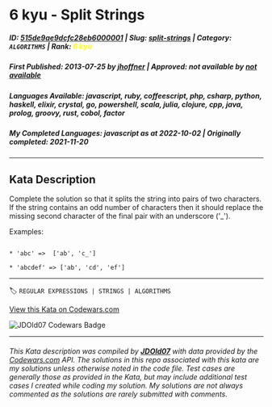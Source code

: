 # 6 kyu - Split Strings

##### **ID**: [515de9ae9dcfc28eb6000001](https://www.codewars.com/kata/515de9ae9dcfc28eb6000001) | **Slug**: [split-strings](https://www.codewars.com/kata/515de9ae9dcfc28eb6000001) | **Category**: `ALGORITHMS` | **Rank**: <span style="color:yellow">6 kyu</span>

##### **First Published**: 2013-07-25 ***by*** [jhoffner](https://www.codewars.com/users/jhoffner) | **Approved**: *not available* ***by*** [*not available*](*https://www.codewars.com*)

##### **Languages Available**: javascript, ruby, coffeescript, php, csharp, python, haskell, elixir, crystal, go, powershell, scala, julia, clojure, cpp, java, prolog, groovy, rust, cobol, factor

##### **My Completed Languages**: javascript ***as at*** 2022-10-02 | **Originally completed**: 2021-11-20

---

## Kata Description


Complete the solution so that it splits the string into pairs of two characters.  If the string contains an odd number of characters then it should replace the missing second character of the final pair with an underscore ('_').



Examples:

```

* 'abc' =>  ['ab', 'c_']

* 'abcdef' => ['ab', 'cd', 'ef']

```



---


🏷 `REGULAR EXPRESSIONS | STRINGS | ALGORITHMS`


[View this Kata on Codewars.com](https://www.codewars.com/kata/515de9ae9dcfc28eb6000001)

![](https://www.codewars.com/users/jdold07/badges/large "JDOld07 Codewars Badge")

---

###### *This Kata description was compiled by [**JDOld07**](https://tpstech.dev) with data provided by the [Codewars.com](https://www.codewars.com) API.  The solutions in this repo associated with this kata are my solutions unless otherwise noted in the code file.  Test cases are generally those as provided in the Kata, but may include additional test cases I created while coding my solution.  My solutions are not always commented as the solutions are rarely submitted with comments.*

